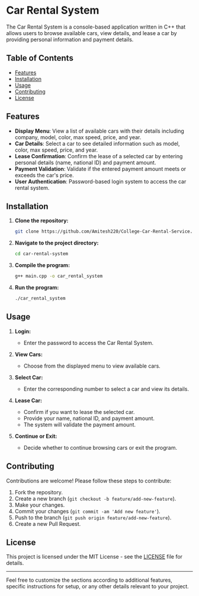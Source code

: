 # Car Rental System

The Car Rental System is a console-based application written in C++ that allows users to browse available cars, view details, and lease a car by providing personal information and payment details.

## Table of Contents

- [Features](#features)
- [Installation](#installation)
- [Usage](#usage)
- [Contributing](#contributing)
- [License](#license)

## Features

- **Display Menu**: View a list of available cars with their details including company, model, color, max speed, price, and year.
- **Car Details**: Select a car to see detailed information such as model, color, max speed, price, and year.
- **Lease Confirmation**: Confirm the lease of a selected car by entering personal details (name, national ID) and payment amount.
- **Payment Validation**: Validate if the entered payment amount meets or exceeds the car's price.
- **User Authentication**: Password-based login system to access the car rental system.

## Installation

1. **Clone the repository:**

   ```bash
   git clone https://github.com/Amitesh220/College-Car-Rental-Service.git
   ```

2. **Navigate to the project directory:**

   ```bash
   cd car-rental-system
   ```

3. **Compile the program:**

   ```bash
   g++ main.cpp -o car_rental_system
   ```

4. **Run the program:**

   ```bash
   ./car_rental_system
   ```

## Usage

1. **Login:**
   - Enter the password to access the Car Rental System.

2. **View Cars:**
   - Choose from the displayed menu to view available cars.

3. **Select Car:**
   - Enter the corresponding number to select a car and view its details.

4. **Lease Car:**
   - Confirm if you want to lease the selected car.
   - Provide your name, national ID, and payment amount.
   - The system will validate the payment amount.

5. **Continue or Exit:**
   - Decide whether to continue browsing cars or exit the program.

## Contributing

Contributions are welcome! Please follow these steps to contribute:

1. Fork the repository.
2. Create a new branch (`git checkout -b feature/add-new-feature`).
3. Make your changes.
4. Commit your changes (`git commit -am 'Add new feature'`).
5. Push to the branch (`git push origin feature/add-new-feature`).
6. Create a new Pull Request.

## License

This project is licensed under the MIT License - see the [LICENSE](LICENSE) file for details.

---

Feel free to customize the sections according to additional features, specific instructions for setup, or any other details relevant to your project.
